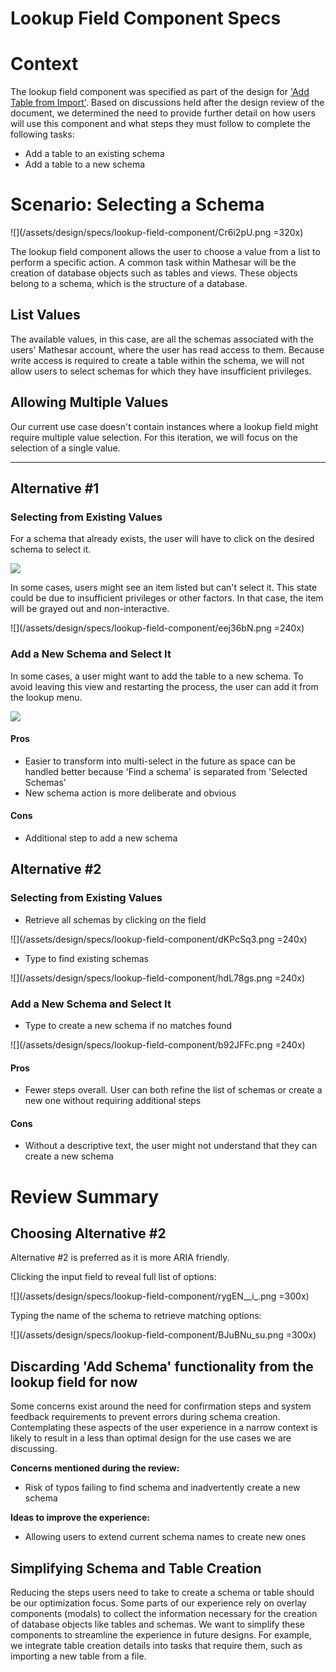 # Lookup Field Component Specs

# Context
The lookup field component was specified as part of the design for ['Add Table from Import'](/design/specs/table-import). Based on discussions held after the design review of the document, we determined the need to provide further detail on how users will use this component and what steps they must follow to complete the following tasks:

- Add a table to an existing schema
- Add a table to a new schema

# Scenario: Selecting a Schema

![](/assets/design/specs/lookup-field-component/Cr6i2pU.png =320x)

The lookup field component allows the user to choose a value from a list to perform a specific action. A common task within Mathesar will be the creation of database objects such as tables and views. These objects belong to a schema, which is the structure of a database.

## List Values
The available values, in this case, are all the schemas associated with the users' Mathesar account, where the user has read access to them. Because write access is required to create a table within the schema, we will not allow users to select schemas for which they have insufficient privileges.

## Allowing Multiple Values
Our current use case doesn't contain instances where a lookup field might require multiple value selection. For this iteration, we will focus on the selection of a single value.


---

## Alternative #1

### Selecting from Existing Values
For a schema that already exists, the user will have to click on the desired schema to select it.

![](/assets/design/specs/lookup-field-component/jRBFNUO.png)

In some cases, users might see an item listed but can't select it. This state could be due to insufficient privileges or other factors. In that case, the item will be grayed out and non-interactive.

![](/assets/design/specs/lookup-field-component/eej36bN.png =240x)

### Add a New Schema and Select It
In some cases, a user might want to add the table to a new schema. To avoid leaving this view and restarting the process, the user can add it from the lookup menu.

![](/assets/design/specs/lookup-field-component/aP3hoGa.png)

#### Pros
- Easier to transform into multi-select in the future as space can be handled better because 'Find a schema' is separated from 'Selected Schemas'
- New schema action is more deliberate and obvious

#### Cons
- Additional step to add a new schema

## Alternative #2

### Selecting from Existing Values

- Retrieve all schemas by clicking on the field

![](/assets/design/specs/lookup-field-component/dKPcSq3.png =240x)

- Type to find existing schemas

![](/assets/design/specs/lookup-field-component/hdL78gs.png =240x)

### Add a New Schema and Select It
- Type to create a new schema if no matches found

![](/assets/design/specs/lookup-field-component/b92JFFc.png =240x)

#### Pros
- Fewer steps overall. User can both refine the list of schemas or create a new one without requiring additional steps

#### Cons
- Without a descriptive text, the user might not understand that they can create a new schema

# Review Summary

## Choosing Alternative #2
Alternative #2 is preferred as it is more ARIA friendly. 

Clicking the input field to reveal full list of options:

![](/assets/design/specs/lookup-field-component/rygEN__i_.png =300x)

Typing the name of the schema to retrieve matching options:

![](/assets/design/specs/lookup-field-component/BJuBNu_su.png =300x)


## Discarding 'Add Schema' functionality from the lookup field for now
Some concerns exist around the need for confirmation steps and system feedback requirements to prevent errors during schema creation. Contemplating these aspects of the user experience in a narrow context is likely to result in a less than optimal design for the use cases we are discussing.

**Concerns mentioned during the review:**
- Risk of typos failing to find schema and inadvertently create a new schema

**Ideas to improve the experience:**
- Allowing users to extend current schema names to create new ones 


## Simplifying Schema and Table Creation
Reducing the steps users need to take to create a schema or table should be our optimization focus. Some parts of our experience rely on overlay components (modals) to collect the information necessary for the creation of database objects like tables and schemas. We want to simplify these components to streamline the experience in future designs. For example, we integrate table creation details into tasks that require them, such as importing a new table from a file.
